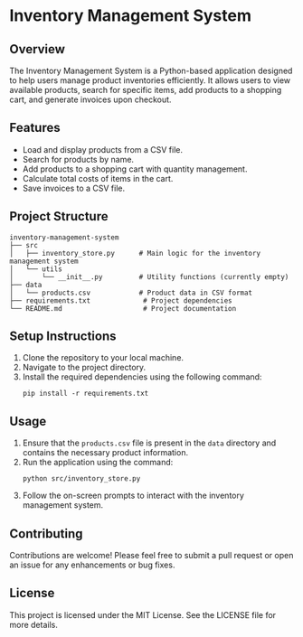 # Inventory Management System

## Overview
The Inventory Management System is a Python-based application designed to help users manage product inventories efficiently. It allows users to view available products, search for specific items, add products to a shopping cart, and generate invoices upon checkout.

## Features
- Load and display products from a CSV file.
- Search for products by name.
- Add products to a shopping cart with quantity management.
- Calculate total costs of items in the cart.
- Save invoices to a CSV file.

## Project Structure
```
inventory-management-system
├── src
│   ├── inventory_store.py      # Main logic for the inventory management system
│   └── utils
│       └── __init__.py         # Utility functions (currently empty)
├── data
│   └── products.csv            # Product data in CSV format
├── requirements.txt             # Project dependencies
└── README.md                    # Project documentation
```

## Setup Instructions
1. Clone the repository to your local machine.
2. Navigate to the project directory.
3. Install the required dependencies using the following command:
   ```
   pip install -r requirements.txt
   ```

## Usage
1. Ensure that the `products.csv` file is present in the `data` directory and contains the necessary product information.
2. Run the application using the command:
   ```
   python src/inventory_store.py
   ```
3. Follow the on-screen prompts to interact with the inventory management system.

## Contributing
Contributions are welcome! Please feel free to submit a pull request or open an issue for any enhancements or bug fixes.

## License
This project is licensed under the MIT License. See the LICENSE file for more details.